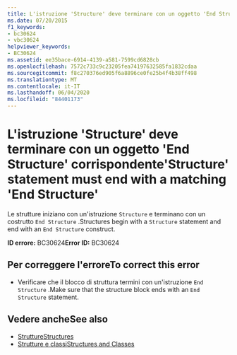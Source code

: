 ```yaml
---
title: L'istruzione 'Structure' deve terminare con un oggetto 'End Structure' corrispondente
ms.date: 07/20/2015
f1_keywords:
- bc30624
- vbc30624
helpviewer_keywords:
- BC30624
ms.assetid: ee35bace-6914-4139-a581-7599cd6828cb
ms.openlocfilehash: 7572c733c9c23205fea74197632585fa1832cdaa
ms.sourcegitcommit: f8c270376ed905f6a8896ce0fe25b4f4b38ff498
ms.translationtype: MT
ms.contentlocale: it-IT
ms.lasthandoff: 06/04/2020
ms.locfileid: "84401173"
---
```

# <a name="structure-statement-must-end-with-a-matching-end-structure"></a><span data-ttu-id="2724f-102">L'istruzione 'Structure' deve terminare con un oggetto 'End Structure' corrispondente</span><span class="sxs-lookup"><span data-stu-id="2724f-102">'Structure' statement must end with a matching 'End Structure'</span></span>
<span data-ttu-id="2724f-103">Le strutture iniziano con un'istruzione `Structure` e terminano con un costrutto `End Structure` .</span><span class="sxs-lookup"><span data-stu-id="2724f-103">Structures begin with a `Structure` statement and end with an `End Structure` construct.</span></span>  
  
 <span data-ttu-id="2724f-104">**ID errore:** BC30624</span><span class="sxs-lookup"><span data-stu-id="2724f-104">**Error ID:** BC30624</span></span>  
  
## <a name="to-correct-this-error"></a><span data-ttu-id="2724f-105">Per correggere l'errore</span><span class="sxs-lookup"><span data-stu-id="2724f-105">To correct this error</span></span>  
  
- <span data-ttu-id="2724f-106">Verificare che il blocco di struttura termini con un'istruzione `End Structure` .</span><span class="sxs-lookup"><span data-stu-id="2724f-106">Make sure that the structure block ends with an `End Structure` statement.</span></span>  
  
## <a name="see-also"></a><span data-ttu-id="2724f-107">Vedere anche</span><span class="sxs-lookup"><span data-stu-id="2724f-107">See also</span></span>

- [<span data-ttu-id="2724f-108">Strutture</span><span class="sxs-lookup"><span data-stu-id="2724f-108">Structures</span></span>](../programming-guide/language-features/data-types/structures.md)
- [<span data-ttu-id="2724f-109">Strutture e classi</span><span class="sxs-lookup"><span data-stu-id="2724f-109">Structures and Classes</span></span>](../programming-guide/language-features/data-types/structures-and-classes.md)

